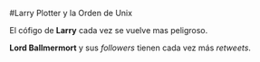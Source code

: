 #Larry Plotter y la Orden de Unix

El cófigo de **Larry** cada vez se vuelve mas peligroso.

**Lord Ballmermort** y sus *followers* tienen cada vez más *retweets*.
